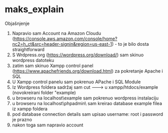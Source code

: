 # maks_explain
Objašnjenje 
1. Napravio sam Account na Amazon Cloudu (https://console.aws.amazon.com/console/home?nc2=h_ct&src=header-signin&region=us-east-1) - to je bilo dosta straightforward
2. S Wrdpress.org (https://wordpress.org/download/) sam skinuo wordpress datoteku 
3. zatim sam skinuo Xampp control panel (https://www.apachefriends.org/download.html) za pokretanje Apache i SQL
4. U Xampp control panelu sam pokrenuo APache i SQL Module
5. Iz Wordpress foldera sadržaj sam cut ---> u xampp/htdocs/example (novokreirani folder "example)
6. u browseru na localhost\example sam pokrenuo wordpress instalaciju
7. u browseru na localhost\phpadmin\ sam kreirao database example filea iz xampp foldera
8. pod database connection details sam upisao username: root i password je prazno
9. nakon toga sam napravio account
